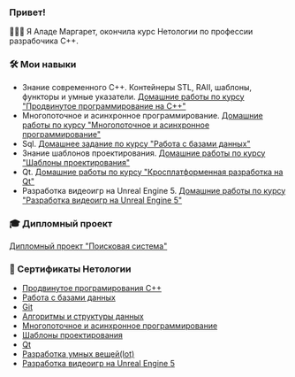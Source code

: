 ### Привет!
👩🏾‍💻 Я Аладе Маргарет, окончила курс Нетологии по профессии разрабочика C++.

### 🛠️ Мои навыки
* Знание современного C++. Контейнеры STL, RAII, шаблоны, функторы и умные указатели. [Домашние работы по курсу "Продвинутое программирование на С++"](https://github.com/Margaret-Alade/Modern-C-Homeworks)
* Многопоточное и асинхронное программирование. [Домашние работы по курсу "Многопоточное и асинхронное программирование"](https://github.com/Margaret-Alade/Threads-Homeworks)
* Sql. [Домашнее задание по курсу "Работа с базами данных"](https://github.com/Margaret-Alade/Task5)
* Знание шаблонов проектирования. [Домашние работы по курсу "Шаблоны проектирования"](https://github.com/Margaret-Alade/Patterns-Homeworks)
* Qt. [Домашние работы по курсу "Кросплатформенная разработка на Qt"](https://github.com/Margaret-Alade/Qt-Homeworks)
* Разработка видеоигр на Unreal Engine 5. [Домашние работы по курсу "Разработка видеоигр на Unreal Engine 5"](https://github.com/Margaret-Alade/Unreal_Engine-Homeworks?tab=readme-ov-file)

### 🎓 Дипломный проект
[Дипломный проект "Поисковая система"](https://github.com/Margaret-Alade/SearchSystem)

### 🔖 Сертификаты Нетологии
* [Продвинутое програмирования С++](https://github.com/Margaret-Alade/Certificate-advanced-C-programming)
* [Работа с базами данных](https://github.com/Margaret-Alade/Certificate-working-with-databases/tree/main)
* [Git](https://github.com/Margaret-Alade/Git_certificate)
* [Алгоритмы и структуры данных](https://github.com/Margaret-Alade/Certificate-algorithms-and-data-structures)
* [Многопоточное и асинхронное программирование](https://github.com/Margaret-Alade/Certificate-multithreaded-and-asynchronous-programming)
* [Шаблоны проектирования](https://github.com/Margaret-Alade/Certificate-design-patterns)
* [Qt](https://github.com/Margaret-Alade/Certificate-Qt/tree/main)
* [Разработка умных вещей(Iot)](https://github.com/Margaret-Alade/Certificate-Internet-of-things)
* [Разработка видеоигр на Unreal Engine 5](https://github.com/Margaret-Alade/certificate-video-game-development-on-Unreal-Engine5/tree/main)
